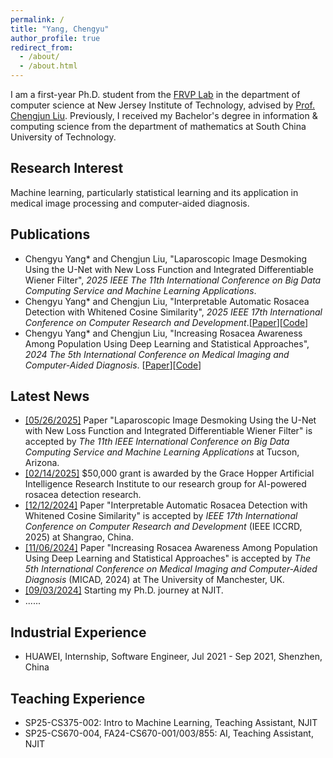 ```yaml
---
permalink: /
title: "Yang, Chengyu"
author_profile: true
redirect_from: 
  - /about/
  - /about.html
---
```

I am a first-year Ph.D. student from the [FRVP Lab](https://frvp.njit.edu/index.html) in the department of computer science at New Jersey Institute of Technology, advised by [Prof. Chengjun Liu](https://web.njit.edu/~cliu/). Previously, I received my Bachelor's degree in information & computing science from the department of mathematics at South China University of Technology. 

Research Interest
------
Machine learning, particularly statistical learning and its application in medical image processing and computer-aided diagnosis.


Publications
------
- Chengyu Yang* and Chengjun Liu, "Laparoscopic Image Desmoking Using the U-Net with New Loss Function and Integrated Differentiable Wiener Filter", <em>2025 IEEE The 11th International Conference on Big Data Computing Service and Machine Learning Applications</em>. 
- Chengyu Yang* and Chengjun Liu, "Interpretable Automatic Rosacea Detection with Whitened Cosine Similarity", <em>2025 IEEE 17th International Conference on Computer Research and Development</em>.[[Paper](https://ieeexplore.ieee.org/document/10962992)][[Code](https://github.com/chengyuyang-njit/ICCRD-2025)]
- Chengyu Yang* and Chengjun Liu, "Increasing Rosacea Awareness Among Population Using Deep Learning and Statistical Approaches", <em>2024 The 5th International Conference on Medical Imaging and Computer-Aided Diagnosis</em>.
[[Paper](https://link.springer.com/content/pdf/10.1007/978-981-96-3863-5_11.pdf)][[Code](https://github.com/chengyuyang-njit/rosacea_detection)]

Latest News
------
- <u>[05/26/2025]</u> Paper "Laparoscopic Image Desmoking Using the U-Net with New Loss Function and Integrated Differentiable Wiener Filter" is accepted by <em>The 11th IEEE International Conference on Big Data Computing Service and Machine Learning Applications</em> at Tucson, Arizona.
- <u>[02/14/2025]</u> $50,000 grant is awarded by the Grace Hopper Artificial Intelligence Research Institute to our research group for AI-powered rosacea detection research.
- <u>[12/12/2024]</u> Paper "Interpretable Automatic Rosacea Detection with Whitened Cosine Similarity" is accepted by <em>IEEE 17th International Conference on Computer Research and Development</em> (IEEE ICCRD, 2025) at Shangrao, China.
- <u>[11/06/2024]</u> Paper "Increasing Rosacea Awareness Among Population Using Deep Learning and Statistical Approaches" is accepted by <em>The 5th International Conference on Medical Imaging and Computer-Aided Diagnosis</em> (MICAD, 2024) at The University of Manchester, UK.
- <u>[09/03/2024]</u> Starting my Ph.D. journey at NJIT.
- ......


Industrial Experience
------
-  HUAWEI, Internship, Software Engineer, Jul 2021 - Sep 2021, Shenzhen, China


Teaching Experience
------
- SP25-CS375-002: Intro to Machine Learning, Teaching Assistant, NJIT
- SP25-CS670-004, FA24-CS670-001/003/855: AI, Teaching Assistant, NJIT
<!--- SP24-CSCI301: Software Development, Teaching Assistant, William & Mary- FA23-CSCI243, SP23-CSCI243: Discrete Structures, Teaching Assistant, William & Mary- FA22-CSCI340: Algorithms, Teaching Assistant, William & Mary-->

